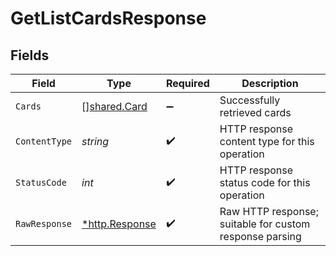 # GetListCardsResponse


## Fields

| Field                                                   | Type                                                    | Required                                                | Description                                             |
| ------------------------------------------------------- | ------------------------------------------------------- | ------------------------------------------------------- | ------------------------------------------------------- |
| `Cards`                                                 | [][shared.Card](../../../pkg/models/shared/card.md)     | :heavy_minus_sign:                                      | Successfully retrieved cards                            |
| `ContentType`                                           | *string*                                                | :heavy_check_mark:                                      | HTTP response content type for this operation           |
| `StatusCode`                                            | *int*                                                   | :heavy_check_mark:                                      | HTTP response status code for this operation            |
| `RawResponse`                                           | [*http.Response](https://pkg.go.dev/net/http#Response)  | :heavy_check_mark:                                      | Raw HTTP response; suitable for custom response parsing |